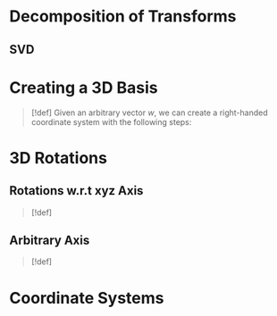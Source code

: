 # Decomposition of Transforms
## SVD










# Creating a 3D Basis
> [!def]
> Given an arbitrary vector $w$, we can create a right-handed coordinate system with the following steps:
> 







# 3D Rotations
## Rotations w.r.t xyz Axis
> [!def]








## Arbitrary Axis
> [!def]







# Coordinate Systems




